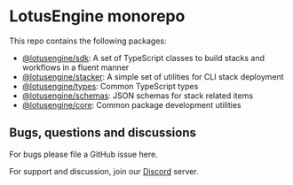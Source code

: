 # LotusEngine monorepo

This repo contains the following packages:

- [@lotusengine/sdk](./packages/constructs/README.md): A set of TypeScript classes to build stacks and workflows in a fluent manner
- [@lotusengine/stacker](./packages/sdk/README.md): A simple set of utilities for CLI stack deployment
- [@lotusengine/types](./packages/types/README.md): Common TypeScript types
- [@lotusengine/schemas](./packages/schemas/README.md): JSON schemas for stack related items
- [@lotusengine/core](./packages/core/README.md): Common package development utilities

## Bugs, questions and discussions

For bugs please file a GitHub issue here.

For support and discussion, join our [Discord](https://discord.gg/bt3syS2) server.
